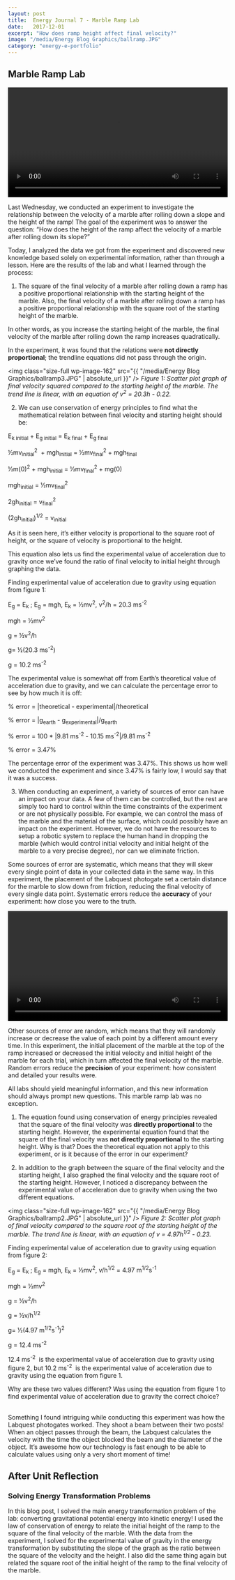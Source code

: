 ```yaml
---
layout: post
title:  Energy Journal 7 - Marble Ramp Lab
date:   2017-12-01
excerpt: "How does ramp height affect final velocity?"
image: "/media/Energy Blog Graphics/ballramp.JPG"
category: "energy-e-portfolio"
---
```


## Marble Ramp Lab

<video controls width="100%" height="auto">
    <source src="{{ "/media/Energy Blog Graphics/ballramp.mp4" | absolute_url }}" type="video/mp4">
</video>

Last Wednesday, we conducted an experiment to investigate the relationship between the velocity of a marble after rolling down a slope and the height of the ramp! The goal of the experiment was to answer the question: “How does the height of the ramp affect the velocity of a marble after rolling down its slope?”

Today, I analyzed the data we got from the experiment and discovered new knowledge based solely on experimental information, rather than through a lesson. Here are the results of the lab and what I learned through the process:

1) The square of the final velocity of a marble after rolling down a ramp has a positive proportional relationship with the starting height of the marble. Also, the final velocity of a marble after rolling down a ramp has a positive proportional relationship with the square root of the starting height of the marble. 

In other words, as you increase the starting height of the marble, the final velocity of the marble after rolling down the ramp increases quadratically.

In the experiment, it was found that the relations were <b>not directly proportional</b>; the trendline equations did not pass through the origin.

<span class="image fit"><img class="size-full wp-image-162" src="{{ "/media/Energy Blog Graphics/ballramp3.JPG" | absolute_url }}" /> 
<i>
    Figure 1: Scatter plot graph of final velocity squared compared to the starting height of the marble. 
    The trend line is linear, with an equation of v<sup>2</sup> = 20.3h - 0.22.
</i>
</span>

2) We can use conservation of energy principles to find what the mathematical relation between final velocity and starting height should be:

E<sub>k initial</sub> + E<sub>g initial</sub> = E<sub>k final</sub> + E<sub>g final

</sub>½mv<sub>initial</sub><sup>2</sup>  + mgh<sub>initial</sub> = ½mv<sub>final</sub><sup>2</sup> + mgh<sub>final

</sub>½m(0)<sup>2</sup> + mgh<sub>initial</sub> = ½mv<sub>final</sub><sup>2</sup> + mg(0)

mgh<sub>initial</sub> = ½mv<sub>final</sub><sup>2

</sup>2gh<sub>initial</sub> = v<sub>final</sub><sup>2

</sup>(2gh<sub>initial</sub>)<sup>1/2</sup> = v<sub>initial</sub>

As it is seen here, it’s either velocity is proportional to the square root of height, or the square of velocity is proportional to the height.

This equation also lets us find the experimental value of acceleration due to gravity once we’ve found the ratio of final velocity to initial height through graphing the data.

Finding experimental value of acceleration due to gravity using equation from figure 1:

E<sub>g</sub> = E<sub>k</sub> ; E<sub>g</sub> = mgh, E<sub>k</sub> = ½mv<sup>2</sup>, v<sup>2</sup>/h = 20.3 ms<sup>-2</sup>

mgh = ½mv<sup>2</sup>

g = ½v<sup>2</sup>/h

g= ½(20.3 ms<sup>-2</sup>)

g = 10.2 ms<sup>-2</sup> 

The experimental value is somewhat off from Earth’s theoretical value of acceleration due to gravity, and we can calculate the percentage error to see by how much it is off:

% error = |theoretical - experimental|/theoretical

% error = |g<sub>earth</sub> - g<sub>experimental</sub>|/g<sub>earth

</sub>% error = 100 * |9.81 ms<sup>-2</sup> - 10.15 ms<sup>-2</sup>|/9.81 ms<sup>-2

</sup>% error = 3.47%

The percentage error of the experiment was 3.47%. This shows us how well we conducted the experiment and since 3.47% is fairly low, I would say that it was a success.

3) When conducting an experiment, a variety of sources of error can have an impact on your data. A few of them can be controlled, but the rest are simply too hard to control within the time constraints of the experiment or are not physically possible. For example, we can control the mass of the marble and the material of the surface, which could possibly have an impact on the experiment. However, we do not have the resources to setup a robotic system to replace the human hand in dropping the marble (which would control initial velocity and initial height of the marble to a very precise degree), nor can we eliminate friction.

Some sources of error are systematic, which means that they will skew every single point of data in your collected data in the same way. In this experiment, the placement of the Labquest photogate set a certain distance for the marble to slow down from friction, reducing the final velocity of every single data point. Systematic errors reduce the <b>accuracy </b>of your experiment: how close you were to the truth.

<video controls width="100%" height="auto">
    <source src="{{ "/media/Energy Blog Graphics/ballramp photogate v2.mp4" | absolute_url }}" type="video/mp4">
</video>


Other sources of error are random, which means that they will randomly increase or decrease the value of each point by a different amount every time. In this experiment, the initial placement of the marble at the top of the ramp increased or decreased the initial velocity and initial height of the marble for each trial, which in turn affected the final velocity of the marble. Random errors reduce the <b>precision</b> of your experiment: how consistent and detailed your results were.

All labs should yield meaningful information, and this new information should always prompt new questions. This marble ramp lab was no exception.

1) The equation found using conservation of energy principles revealed that the square of the final velocity was <b>directly proportional </b>to the starting height. However, the experimental equation found that the square of the final velocity was <b>not directly proportional</b> to the starting height. Why is that? Does the theoretical equation not apply to this experiment, or is it because of the error in our experiment?

2) In addition to the graph between the square of the final velocity and the starting height, I also graphed the final velocity and the square root of the starting height. However, I noticed a discrepancy between the experimental value of acceleration due to gravity when using the two different equations.

<span class="image fit"><img class="size-full wp-image-162" src="{{ "/media/Energy Blog Graphics/ballramp2.JPG" | absolute_url }}" /> 
<i>
    Figure 2: Scatter plot graph of final velocity compared to the square root of the starting height of the marble. The trend line is linear, with an equation of v = 4.97h<sup>1/2</sup> - 0.23.
</i>
</span>

Finding experimental value of acceleration due to gravity using equation from figure 2:

E<sub>g</sub> = E<sub>k</sub> ; E<sub>g</sub> = mgh, E<sub>k</sub> = ½mv<sup>2</sup>, v/h<sup>1/2</sup> = 4.97 m<sup>1/2</sup>s<sup>-1</sup>

mgh = ½mv<sup>2</sup>

g = ½v<sup>2</sup>/h

g = ½v/h<sup>1/2</sup>

g= ½(4.97 m<sup>1/2</sup>s<sup>-1</sup>)<sup>2</sup>

g = 12.4 ms<sup>-2</sup> 

12.4 ms<sup>-2</sup>  is the experimental value of acceleration due to gravity using figure 2, but 10.2 ms<sup>-2</sup>  is the experimental value of acceleration due to gravity using the equation from figure 1.

Why are these two values different? Was using the equation from figure 1 to find experimental value of acceleration due to gravity the correct choice?

<br>
Something I found intriguing while conducting this experiment was how the Labquest photogates worked. They shoot a beam between their two posts! When an object passes through the beam, the Labquest calculates the velocity with the time the object blocked the beam and the diameter of the object. It’s awesome how our technology is fast enough to be able to calculate values using only a very short moment of time!

## After Unit Reflection

### Solving Energy Transformation Problems

In this blog post, I solved the main energy transformation problem of the lab: converting gravitational potential energy into kinetic energy! I used the law of conservation of energy to relate the initial height of the ramp to the square of the final velocity of the marble. With the data from the experiment, I solved for the experimental value of gravity in the energy transformation by substituting the slope of the graph as the ratio between the square of the velocity and the height. I also did the same thing again but related the square root of the initial height of the ramp to the final velocity of the marble.